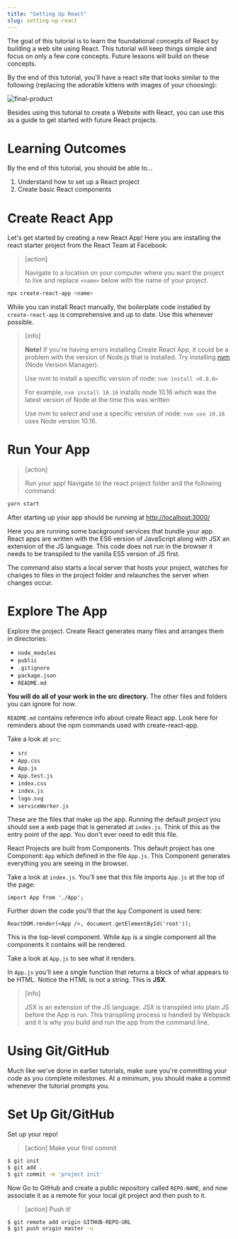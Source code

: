 ```yaml
---
title: "Setting Up React"
slug: setting-up-react
---
```


The goal of this tutorial is to learn the foundational concepts of React by building a web site using React. This tutorial will keep things simple and focus on only a few core concepts. Future lessons will build on these concepts.

By the end of this tutorial, you'll have a react site that looks similar to the following (replacing the adorable kittens with images of your choosing):

![final-product](assets/final-product.png)

Besides using this tutorial to create a Website with React, you can use this as a guide to get started with future React projects.

# Learning Outcomes

By the end of this tutorial, you should be able to...

1. Understand how to set up a React project
1. Create basic React components

# Create React App

Let's get started by creating a new React App! Here you are installing the react starter project from the React Team at Facebook:

> [action]
>
> Navigate to a location on your computer where you want the project to live and replace `<name>` below with the name of your project.
>
```bash
npx create-react-app <name>
```

While you can install React manually, the boilerplate code installed by `create-react-app` is comprehensive and up to date. Use this whenever possible.

> [info]
>
> **Note!** If you're having errors installing Create React App, it could be a problem with the version of Node.js that is installed. Try installing [nvm](https://github.com/nvm-sh/nvm#installation-and-update) (Node Version Manager).
>
> Use nvm to install a specific version of node: `nvm install <0.0.0>`
>
> For example, `nvm install 10.16` installs node 10.16 which was the latest version of Node at the time this was written
>
> Use nvm to select and use a specific version of node: `nvm use 10.16` uses Node version 10.16.

# Run Your App

> [action]
>
> Run your app! Navigate to the react project folder and the following command:
>
```bash
yarn start
```

After starting up your app should be running at [http://localhost:3000/](http://localhost:3000/)

Here you are running some background services that bundle your app. React apps are written with the ES6 version of JavaScript along with JSX an extension of the JS language. This code does not run in the browser it needs to be transpiled to the vanilla ES5 version of JS first.

The command also starts a local server that hosts your project, watches for changes to files in the project folder and relaunches the server when changes occur.

# Explore The App

Explore the project. Create React generates many files and arranges them in directories:

- `node_modules`
- `public`
- `.gitignore`
- `package.json`
- `README.md`

**You will do all of your work in the src directory.** The other files and folders you can ignore for now.

`README.md` contains reference info about create React app. Look here for reminders about the npm commands used with create-react-app.

Take a look at `src`:

- `src`
 - `App.css`
 - `App.js`
 - `App.test.js`
 - `index.css`
 - `index.js`
 - `logo.svg`
 - `serviceWorker.js`

These are the files that make up the app. Running the default project you should see a web page that is generated at `index.js`. Think of this as the entry point of the app. You don't ever need to edit this file.

React Projects are built from Components. This default project has one Component: `App` which defined in the file `App.js`. This Component generates everything you are seeing in the browser.

Take a look at `index.js`. You'll see that this file imports `App.js` at the top of the page:

`import App from './App';`

Further down the code you'll that the `App` Component is used here:

`ReactDOM.render(<App />, document.getElementById('root'));`

This is the top-level component. While `App` is a single component all the components it contains will be rendered.

Take a look at `App.js` to see what it renders.

In `App.js` you'll see a single function that returns a block of what appears to be HTML. Notice the HTML is not a string. This is **JSX**.

> [info]
>
> JSX is an extension of the JS language. JSX is transpiled into plain JS before the App is run. This transpiling process is handled by Webpack and it is why you build and run the app from the command line.


# Using Git/GitHub

Much like we've done in earlier tutorials, make sure you're committing your code as you complete milestones. At a minimum, you should make a commit whenever the tutorial prompts you.

# Set Up Git/GitHub

Set up your repo!

>[action]
> Make your first commit
>
```bash
$ git init
$ git add .
$ git commit -m 'project init'
```

Now Go to GitHub and create a public repository called `REPO-NAME`, and now associate it as a remote for your local git project and then push to it.

>[action]
> Push it!
>
```bash
$ git remote add origin GITHUB-REPO-URL
$ git push origin master -u
```
